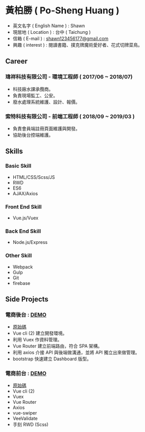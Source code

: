 # 黃柏勝 ( Po-Sheng Huang )
* 英文名字 ( English Name ) : Shawn
* 現居地 ( Location ) : 台中 ( Taichung )
* 信箱 ( E-mail ) : shawn123456177@gmail.com
* 興趣 ( interest ) : 閱讀書籍、撲克牌魔術愛好者、花式切牌菜鳥。

## Career

### 瑋祥科技有限公司 - 環境工程師 ( 2017/06 ~ 2018/07)

* 科技廠水課承攬商。
* 負責現場監工、公安。
* 廢水處理系統維護、設計、報價。

### 索特科技有限公司 - 前端工程師 ( 2018/09 ~ 2019/03 )

* 負責會員端註冊頁面維護與開發。
* 協助後台控端維護。

## Skills

### Basic Skill

* HTML/CSS/Scss/JS
* RWD
* ES6
* AJAX/Axios

### Front End Skill

* Vue.js/Vuex

### Back End Skill

* Node.js/Express

### Other Skill

* Webpack
* Gulp
* Git
* firebase

## Side Projects

### 電商後台 : [DEMO](https://shawnhuang0321.github.io/vue-shopping/#/)

* [原始碼](https://github.com/shawnhuang0321/vue-shopping)
* Vue cli (2) 建立開發環境。
* 利用 Vuex 作資料管理。
* Vue Router 建立前端路由，符合 SPA 架構。
* 利用 axios 介接 API 與後端做溝通，並將 API 獨立出來做管理。
* bootstrap 快速建立 Dashboard 版型。

### 電商前台 : [DEMO](https://shawnhuang0321.github.io/playing-card-shopping/#/)

* [原始碼](https://github.com/shawnhuang0321/playing-card-shopping)
* Vue cli (2)
* Vuex
* Vue Router
* Axios
* vue-swiper
* VeeValidate
* 手刻 RWD (Scss)
